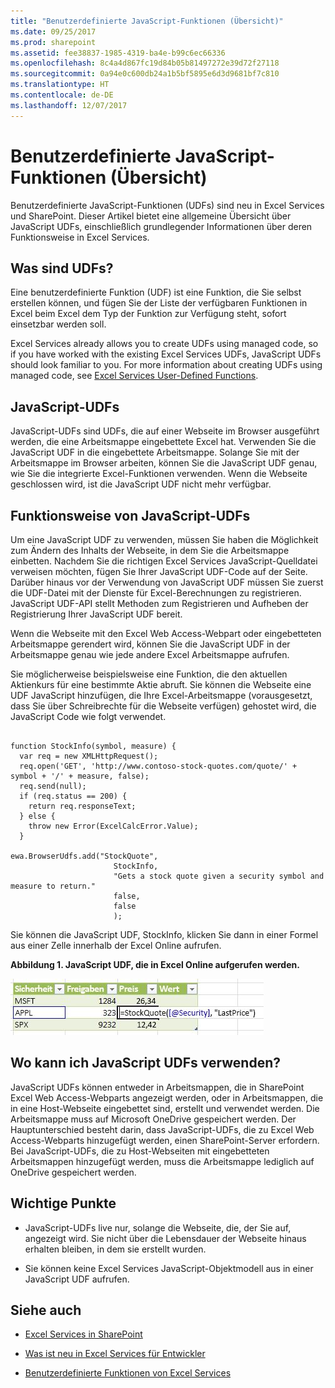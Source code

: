 ```yaml
---
title: "Benutzerdefinierte JavaScript-Funktionen (Übersicht)"
ms.date: 09/25/2017
ms.prod: sharepoint
ms.assetid: fee38837-1985-4319-ba4e-b99c6ec66336
ms.openlocfilehash: 8c4a4d867fc19d84b05b81497272e39d72f27118
ms.sourcegitcommit: 0a94e0c600db24a1b5bf5895e6d3d9681bf7c810
ms.translationtype: HT
ms.contentlocale: de-DE
ms.lasthandoff: 12/07/2017
---
```

# <a name="javascript-user-defined-functions-overview"></a>Benutzerdefinierte JavaScript-Funktionen (Übersicht)
Benutzerdefinierte JavaScript-Funktionen (UDFs) sind neu in Excel Services und SharePoint. Dieser Artikel bietet eine allgemeine Übersicht über JavaScript UDFs, einschließlich grundlegender Informationen über deren Funktionsweise in Excel Services.
## <a name="what-are-udfs"></a>Was sind UDFs?
<a name="xlsWhatAreUdfs"> </a>

Eine benutzerdefinierte Funktion (UDF) ist eine Funktion, die Sie selbst erstellen können, und fügen Sie der Liste der verfügbaren Funktionen in Excel beim Excel dem Typ der Funktion zur Verfügung steht, sofort einsetzbar werden soll.
  
    
    
Excel Services already allows you to create UDFs using managed code, so if you have worked with the existing Excel Services UDFs, JavaScript UDFs should look familiar to you. For more information about creating UDFs using managed code, see  [Excel Services User-Defined Functions](excel-services-user-defined-functions.md).
  
    
    

## <a name="javascript-udfs"></a>JavaScript-UDFs
<a name="xlsJsUDFs"> </a>

JavaScript-UDFs sind UDFs, die auf einer Webseite im Browser ausgeführt werden, die eine Arbeitsmappe eingebettete Excel hat. Verwenden Sie die JavaScript UDF in die eingebettete Arbeitsmappe. Solange Sie mit der Arbeitsmappe im Browser arbeiten, können Sie die JavaScript UDF genau, wie Sie die integrierte Excel-Funktionen verwenden. Wenn die Webseite geschlossen wird, ist die JavaScript UDF nicht mehr verfügbar.
  
    
    

## <a name="how-do-javascript-udfs-work"></a>Funktionsweise von JavaScript-UDFs
<a name="xlsJsUDFs"> </a>

Um eine JavaScript UDF zu verwenden, müssen Sie haben die Möglichkeit zum Ändern des Inhalts der Webseite, in dem Sie die Arbeitsmappe einbetten. Nachdem Sie die richtigen Excel Services JavaScript-Quelldatei verweisen möchten, fügen Sie Ihrer JavaScript UDF-Code auf der Seite. Darüber hinaus vor der Verwendung von JavaScript UDF müssen Sie zuerst die UDF-Datei mit der Dienste für Excel-Berechnungen zu registrieren. JavaScript UDF-API stellt Methoden zum Registrieren und Aufheben der Registrierung Ihrer JavaScript UDF bereit.
  
    
    
Wenn die Webseite mit den Excel Web Access-Webpart oder eingebetteten Arbeitsmappe gerendert wird, können Sie die JavaScript UDF in der Arbeitsmappe genau wie jede andere Excel Arbeitsmappe aufrufen.
  
    
    
Sie möglicherweise beispielsweise eine Funktion, die den aktuellen Aktienkurs für eine bestimmte Aktie abruft. Sie können die Webseite eine UDF JavaScript hinzufügen, die Ihre Excel-Arbeitsmappe (vorausgesetzt, dass Sie über Schreibrechte für die Webseite verfügen) gehostet wird, die JavaScript Code wie folgt verwendet.
  
    
    



```

function StockInfo(symbol, measure) {
  var req = new XMLHttpRequest();
  req.open('GET', 'http://www.contoso-stock-quotes.com/quote/' + symbol + '/' + measure, false); 
  req.send(null);
  if (req.status == 200) {
    return req.responseText;
  } else {
    throw new Error(ExcelCalcError.Value);
  }
 
ewa.BrowserUdfs.add("StockQuote",
                       StockInfo,
                       "Gets a stock quote given a security symbol and measure to return."
                       false,
                       false
                       );

```

Sie können die JavaScript UDF, StockInfo, klicken Sie dann in einer Formel aus einer Zelle innerhalb der Excel Online aufrufen.
  
    
    

**Abbildung 1. JavaScript UDF, die in Excel Online aufgerufen werden.**

  
    
    

  
    
    
![In Excel Online aufgerufene benutzerdefinierte JavaScript-Funktionen](../images/SPS15CON_xls_JsUdfinWebApp.jpg)
  
    
    

  
    
    

  
    
    

## <a name="where-can-i-use-javascript-udfs"></a>Wo kann ich JavaScript UDFs verwenden?
<a name="xlsWhereUseJsUdfs"> </a>

JavaScript UDFs können entweder in Arbeitsmappen, die in SharePoint Excel Web Access-Webparts angezeigt werden, oder in Arbeitsmappen, die in eine Host-Webseite eingebettet sind, erstellt und verwendet werden. Die Arbeitsmappe muss auf Microsoft OneDrive gespeichert werden. Der Hauptunterschied besteht darin, dass JavaScript-UDFs, die zu Excel Web Access-Webparts hinzugefügt werden, einen SharePoint-Server erfordern. Bei JavaScript-UDFs, die zu Host-Webseiten mit eingebetteten Arbeitsmappen hinzugefügt werden, muss die Arbeitsmappe lediglich auf OneDrive gespeichert werden.
  
    
    

## <a name="key-points"></a>Wichtige Punkte
<a name="xlsWhereUseJsUdfs"> </a>


- JavaScript-UDFs live nur, solange die Webseite, die, der Sie auf, angezeigt wird. Sie nicht über die Lebensdauer der Webseite hinaus erhalten bleiben, in dem sie erstellt wurden.
    
  
- Sie können keine Excel Services JavaScript-Objektmodell aus in einer JavaScript UDF aufrufen.
    
  

## <a name="see-also"></a>Siehe auch
<a name="bk_addresources"> </a>


-  [Excel Services in SharePoint](excel-services-in-sharepoint.md)
    
  
-  [Was ist neu in Excel Services für Entwickler](http://msdn.microsoft.com/library/09e96c8b-cb55-4fd1-a797-b50fbf0f9296.aspx)
    
  
-  [Benutzerdefinierte Funktionen von Excel Services](http://msdn.microsoft.com/de-DE/library/ms493934)
    
  

